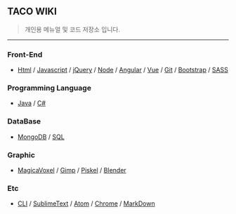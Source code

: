 ## TACO WIKI
> 개인용 메뉴얼 및 코드 저장소 입니다. 

---

### Front-End

* [Html](https://github.com/evashork/taco/tree/master/frontend/html)
/ [Javascript](https://github.com/evashork/taco/tree/master/frontend/javascript)
/ [jQuery](https://github.com/evashork/taco/tree/master/frontend/jquery)
/ [Node](https://github.com/evashork/taco/tree/master/frontend/node)
/ [Angular](https://github.com/evashork/taco/tree/master/frontend/angular)
/ [Vue](https://github.com/evashork/taco/tree/master/frontend/vue)
/ [Git](https://github.com/evashork/taco/tree/master/frontend/git사용법.md)
/ [Bootstrap](https://github.com/evashork/taco/tree/master/frontend/bootstrap.md)
/ [SASS](https://github.com/evashork/taco/tree/master/frontend/sass.md)

### Programming Language

* [Java](https://github.com/evashork/taco/tree/master/program/java)
/ [C#](https://github.com/evashork/taco/tree/master/program/C#)


### DataBase

* [MongoDB](https://github.com/evashork/taco/tree/master/database/mongodb.md)
/ [SQL](https://github.com/evashork/taco/tree/master/database/sql)

### Graphic
* [MagicaVoxel](https://github.com/evashork/taco/tree/master/etc/magicaVoxel.md)
/ [Gimp](https://github.com/evashork/taco/tree/master/etc/gimp.md)
/ [Piskel](https://github.com/evashork/taco/tree/master/etc/piskel.md)
/ [Blender](https://github.com/evashork/taco/tree/master/etc/blender.md)

### Etc

* [CLI](https://github.com/evashork/taco/tree/master/etc/CLI.md)
/ [SublimeText](https://github.com/evashork/taco/tree/master/etc/sublimetext)
/ [Atom](https://github.com/evashork/taco/tree/master/etc/atom)
/ [Chrome](https://github.com/evashork/taco/tree/master/etc/chrome)
/ [MarkDown](https://github.com/evashork/taco/tree/master/etc/markdown)



